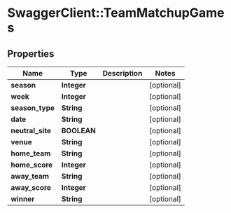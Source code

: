 # SwaggerClient::TeamMatchupGames

## Properties
Name | Type | Description | Notes
------------ | ------------- | ------------- | -------------
**season** | **Integer** |  | [optional] 
**week** | **Integer** |  | [optional] 
**season_type** | **String** |  | [optional] 
**date** | **String** |  | [optional] 
**neutral_site** | **BOOLEAN** |  | [optional] 
**venue** | **String** |  | [optional] 
**home_team** | **String** |  | [optional] 
**home_score** | **Integer** |  | [optional] 
**away_team** | **String** |  | [optional] 
**away_score** | **Integer** |  | [optional] 
**winner** | **String** |  | [optional] 



